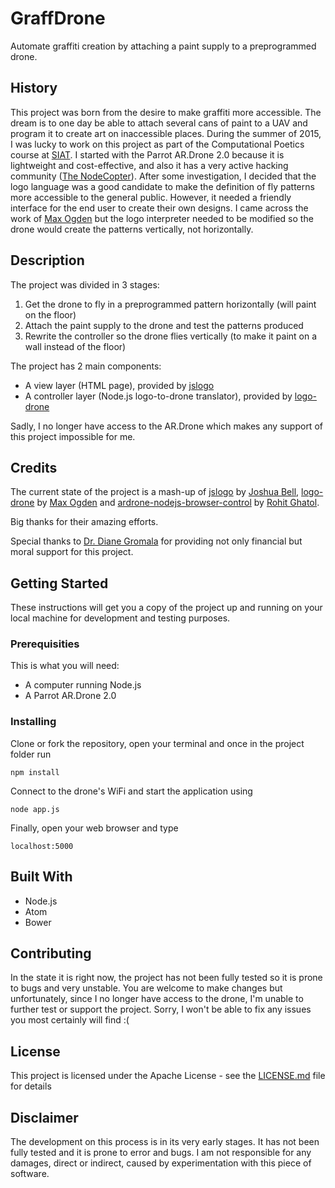 # GraffDrone

Automate graffiti creation by attaching a paint supply to a preprogrammed drone.

## History

This project was born from the desire to make graffiti more accessible. The dream is to one day be able to attach several cans of paint to a UAV and program it to create art on inaccessible places. During the summer of 2015, I was lucky to work on this project as part of the Computational Poetics course at [SIAT](http://www.sfu.ca/siat.html). I started with the Parrot AR.Drone 2.0 because it is lightweight and cost-effective, and also it has a very active hacking community ([The NodeCopter](http://www.nodecopter.com/)). After some investigation, I decided that the logo language was a good candidate to make the definition of fly patterns more accessible to the general public. However, it needed a friendly interface for the end user to create their own designs. I came across the work of <a href="mailto:max@maxogden.com">Max Ogden</a> but the logo interpreter needed to be modified so the drone would create the patterns vertically, not horizontally.

## Description

The project was divided in 3 stages:

1. Get the drone to fly in a preprogrammed pattern horizontally (will paint on the floor)
2. Attach the paint supply to the drone and test the patterns produced
3. Rewrite the controller so the drone flies vertically (to make it paint on a wall instead of the floor)

The project has 2 main components:

* A view layer (HTML page), provided by [jslogo](https://github.com/inexorabletash/jslogo)
* A controller layer (Node.js logo-to-drone translator), provided by [logo-drone](https://github.com/maxogden/logo-drone)

Sadly, I no longer have access to the AR.Drone which makes any support of this project impossible for me.

## Credits

The current state of the project is a mash-up of [jslogo](https://github.com/inexorabletash/jslogo) by <a href="mailto:inexorabletash@gmail.com">Joshua Bell</a>, [logo-drone](https://github.com/maxogden/logo-drone) by <a href="mailto:max@maxogden.com">Max Ogden</a> and [ardrone-nodejs-browser-control](https://github.com/rohitghatol/ardrone-nodejs-browser-control) by [Rohit Ghatol](http://www.rohitghatol.com).

Big thanks for their amazing efforts.

Special thanks to [Dr. Diane Gromala](http://www.sfu.ca/~dgromala/VR/) for providing not only financial but moral support for this project.

## Getting Started

These instructions will get you a copy of the project up and running on your local machine for development and testing purposes.

### Prerequisities

This is what you will need:

* A computer running Node.js
* A Parrot AR.Drone 2.0

### Installing

Clone or fork the repository, open your terminal and once in the project folder run

```
npm install
```

Connect to the drone's WiFi and start the application using

```
node app.js
```

Finally, open your web browser and type

```
localhost:5000
```

## Built With

* Node.js
* Atom
* Bower

## Contributing

In the state it is right now, the project has not been fully tested so it is prone to bugs and very unstable. You are welcome to make changes but unfortunately, since I no longer have access to the drone, I'm unable to further test or support the project. Sorry, I won't be able to fix any issues you most certainly will find :(

## License

This project is licensed under the Apache License - see the [LICENSE.md](LICENSE.md) file for details

## Disclaimer

The development on this process is in its very early stages. It has not been fully tested and it is prone to error and bugs. I am not responsible for any damages, direct or indirect, caused by experimentation with this piece of software.
